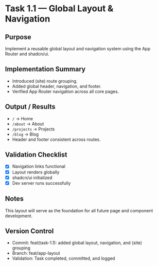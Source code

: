 # Task 1.1 — Global Layout & Navigation

## Purpose

Implement a reusable global layout and navigation system using the App Router and shadcn/ui.

## Implementation Summary

- Introduced (site) route grouping.
- Added global header, navigation, and footer.
- Verified App Router navigation across all core pages.

## Output / Results

- `/` → Home
- `/about` → About
- `/projects` → Projects
- `/blog` → Blog
- Header and footer consistent across routes.

## Validation Checklist

- [x] Navigation links functional
- [x] Layout renders globally
- [x] shadcn/ui initialized
- [x] Dev server runs successfully

## Notes

This layout will serve as the foundation for all future page and component development.

## Version Control

- Commit: feat(task-1.1): added global layout, navigation, and (site) grouping
- Branch: feat/app-layout
- Validation: Task completed, committed, and logged
